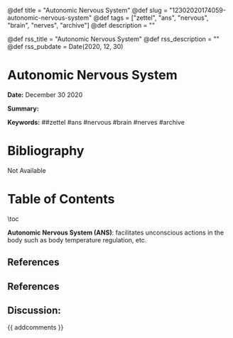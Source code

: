 @def title = "Autonomic Nervous System"
@def slug = "12302020174059-autonomic-nervous-system"
@def tags = ["zettel", "ans", "nervous", "brain", "nerves", "archive"]
@def description = ""

@def rss_title = "Autonomic Nervous System"
@def rss_description = ""
@def rss_pubdate = Date(2020, 12, 30)


Autonomic Nervous System
=========

**Date:** December 30 2020

**Summary:** 

**Keywords:** ##zettel #ans #nervous #brain #nerves #archive

Bibliography
==========

Not Available

Table of Contents
=========

\toc

**Autonomic Nervous System (ANS)**: facilitates unconscious actions in the body such as body temperature regulation, etc.

## References

## References
## Discussion: 

{{ addcomments }}
